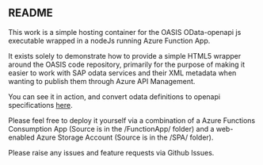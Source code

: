 <div>
<h2>README</h2>

This work is a simple hosting container for the OASIS OData-openapi js executable wrapped in a nodeJs running Azure Function App.

It exists solely to demonstrate how to provide a simple HTML5 wrapper around the OASIS code repository, primarily for the purpose of making it easier to work with SAP odata services and their XML metadata when wanting to publish them through Azure API Management.
 
You can see it in action, and convert odata definitions to openapi specifications [here](https://aka.ms/ODataOpenAPI).
 
Please feel free to deploy it yourself via a combination of a Azure Functions Consumption App (Source is in the /FunctionApp/ folder) and a web-enabled Azure Storage Account (Source is in the /SPA/ folder).

Please raise any issues and feature requests via Github Issues.
